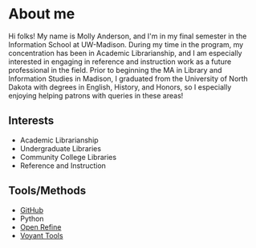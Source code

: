 
# About me

Hi folks! My name is Molly Anderson, and I'm in my final semester in the Information School at UW-Madison. During my time in the program, my concentration has been in Academic Librarianship, and I am especially interested in engaging in reference and instruction work as a future professional in the field. Prior to beginning the MA in Library and Information Studies in Madison, I graduated from the University of North Dakota with degrees in English, History, and Honors, so I especially enjoying helping patrons with queries in these areas! 

## Interests
- Academic Librarianship
- Undergraduate Libraries
- Community College Libraries
- Reference and Instruction

## Tools/Methods
- [GitHub](https://github.com/)
- Python
- [Open Refine](https://openrefine.org/)
- [Voyant Tools](https://voyant-tools.org/)
